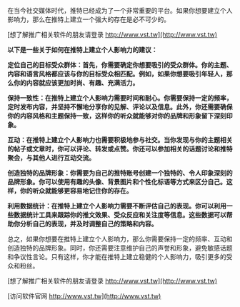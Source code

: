 在当今社交媒体时代，推特已经成为了一个非常重要的平台。如果你想要建立个人影响力，那么在推特上建立一个强大的存在是必不可少的。

[想了解推广相关软件的朋友请登录 http://www.vst.tw](http://www.vst.tw)

**以下是一些关于如何在推特上建立个人影响力的建议：**

**定位自己的目标受众群体：首先，你需要确定你想要吸引的受众群体。你的主题、内容和语言风格都应该与你的目标受众相匹配。例如，如果你想要吸引年轻人，那么你的内容就应该更加时尚、有趣、充满活力。**

**保持一致性：在推特上建立个人影响力需要时间和耐心。你需要保持一定的频率，定时发布内容，并坚持不懈地分享你的见解、评论以及信息。此外，你还需要确保你的内容风格和主题保持一致，这样你的听众就能够对你的品牌和形象留下深刻印象。**

**互动：在推特上建立个人影响力也需要积极地参与社交。当你发现与你的主题相关的帖子或文章时，你可以评论、转发或点赞。你还可以参加相关的话题讨论和推特聚会，与其他人进行互动交流。**

**创造独特的品牌形象：你需要为自己的推特账号创建一个独特的、令人印象深刻的品牌形象。你可以使用有趣的头像、背景图片和个性化标语等方式来区分自己。这样，你的听众就能够更容易地记住你的存在。**

**利用数据统计：在推特上建立个人影响力需要不断评估自己的表现。你可以利用一些数据统计工具来跟踪你的推文效果、受众反应和关注度等信息。这些数据可以帮助你分析自己的表现，并及时调整自己的策略和内容。**

总之，如果你想要在推特上建立个人影响力，那么你需要保持一定的频率、互动和创造独特的品牌形象。同时，你还需要注意维护自己的声誉和形象，避免敏感话题和争议性言论。只有这样，你才能在推特上建立稳健的个人影响力，吸引更多的受众和粉丝。

[想了解推广相关软件的朋友请登录 http://www.vst.tw](http://www.vst.tw)


[访问软件官网 http://www.vst.tw](http://www.vst.tw)
